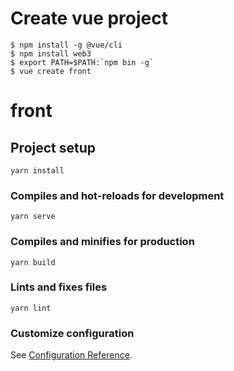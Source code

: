 # Create vue project

```
$ npm install -g @vue/cli
$ npm install web3
$ export PATH=$PATH:`npm bin -g`
$ vue create front
```

# front

## Project setup
```
yarn install
```

### Compiles and hot-reloads for development
```
yarn serve
```

### Compiles and minifies for production
```
yarn build
```

### Lints and fixes files
```
yarn lint
```

### Customize configuration
See [Configuration Reference](https://cli.vuejs.org/config/).
